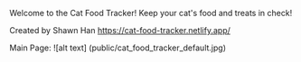 Welcome to the Cat Food Tracker!
Keep your cat's food and treats in check!

Created by Shawn Han
https://cat-food-tracker.netlify.app/

Main Page:
![alt text] (public/cat_food_tracker_default.jpg)
